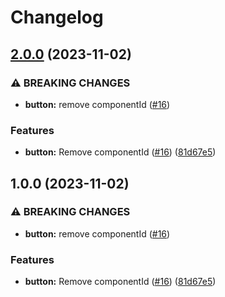# Changelog

## [2.0.0](https://github.com/ju-Skinner/supreme-waffle/compare/supreme-waffle-core-v1.0.0...supreme-waffle-core-v2.0.0) (2023-11-02)


### ⚠ BREAKING CHANGES

* **button:** remove componentId ([#16](https://github.com/ju-Skinner/supreme-waffle/issues/16))

### Features

* **button:** Remove componentId ([#16](https://github.com/ju-Skinner/supreme-waffle/issues/16)) ([81d67e5](https://github.com/ju-Skinner/supreme-waffle/commit/81d67e594492b3111ab485d181d9e130572b86a7))

## 1.0.0 (2023-11-02)


### ⚠ BREAKING CHANGES

* **button:** remove componentId ([#16](https://github.com/ju-Skinner/supreme-waffle/issues/16))

### Features

* **button:** Remove componentId ([#16](https://github.com/ju-Skinner/supreme-waffle/issues/16)) ([81d67e5](https://github.com/ju-Skinner/supreme-waffle/commit/81d67e594492b3111ab485d181d9e130572b86a7))
